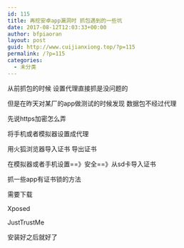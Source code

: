 ```yaml
---
id: 115
title: 再挖安卓app漏洞时 抓包遇到的一些坑
date: 2017-08-12T12:03:33+00:00
author: bfpiaoran
layout: post
guid: http://www.cuijianxiong.top/?p=115
permalink: /?p=115
categories:
  - 未分类
---
```

从前抓包的时候 设置代理直接抓是没问题的

但是在昨天对某厂的app做测试的时候发现 数据包不经过代理

先说https加密怎么弄

将手机或者模拟器设置成代理

用火狐浏览器导入证书 导出证书

在模拟器或者手机设置==》安全==》从sd卡导入证书

抓一些app有证书锁的方法

需要下载

Xposed

JustTrustMe

安装好之后就好了